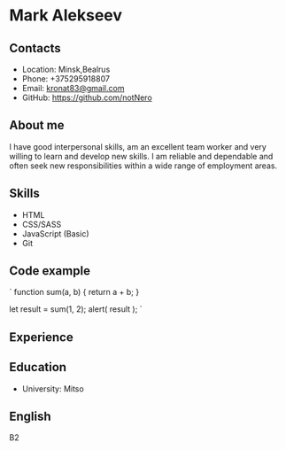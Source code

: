 # Mark Alekseev

## Contacts

- Location: Minsk,Bealrus
- Phone: +375295918807
- Email: kronat83@gmail.com
- GitHub: https://github.com/notNero

## About me

I have good interpersonal skills, am an excellent team worker and very willing to learn and develop new skills. I am reliable and dependable and often seek new responsibilities within a wide range of employment areas.

## Skills

- HTML
- CSS/SASS
- JavaScript (Basic)
- Git

## Code example

` 
function sum(a, b) { 
    return a + b; 
}

let result = sum(1, 2);
 alert( result ); 
`

## Experience

## Education

- University: Mitso

## English

B2